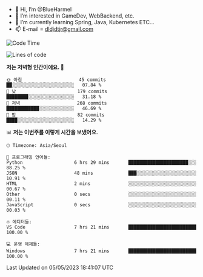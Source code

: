 - 👋 Hi, I’m @BlueHarmel
- 👀 I’m interested in GameDev, WebBackend, etc.
- 🌱 I’m currently learning Spring, Java, Kubernetes ETC...
- 📫 E-mail = dldjdtjr@gmail.com
  <!--START_SECTION:waka-->
![Code Time](http://img.shields.io/badge/Code%20Time-216%20hrs%2057%20mins-blue)

![Lines of code](https://img.shields.io/badge/%EC%A0%80%EB%8A%94%20%EC%97%AC%ED%83%9C%EA%B9%8C%EC%A7%80%20-38.2%20million%20%EC%A4%84%EC%9D%98%20%EC%BD%94%EB%93%9C%EB%A5%BC%20%EC%9E%91%EC%84%B1%ED%96%88%EC%96%B4%EC%9A%94.-blue)

**저는 저녁형 인간이에요. 🦉** 

```text
🌞 아침                     45 commits          ██░░░░░░░░░░░░░░░░░░░░░░░   07.84 % 
🌆 낮　                     179 commits         ████████░░░░░░░░░░░░░░░░░   31.18 % 
🌃 저녁                     268 commits         ████████████░░░░░░░░░░░░░   46.69 % 
🌙 밤　                     82 commits          ████░░░░░░░░░░░░░░░░░░░░░   14.29 % 
```


📊 **저는 이번주를 이렇게 시간을 보냈어요.** 

```text
🕑︎ Timezone: Asia/Seoul

💬 프로그래밍 언어들: 
Python                   6 hrs 29 mins       ██████████████████████░░░   88.25 % 
JSON                     48 mins             ███░░░░░░░░░░░░░░░░░░░░░░   10.91 % 
HTML                     2 mins              ░░░░░░░░░░░░░░░░░░░░░░░░░   00.67 % 
Other                    0 secs              ░░░░░░░░░░░░░░░░░░░░░░░░░   00.11 % 
JavaScript               0 secs              ░░░░░░░░░░░░░░░░░░░░░░░░░   00.03 % 

🔥 에디터들: 
VS Code                  7 hrs 21 mins       █████████████████████████   100.00 % 

💻 운영 체제들: 
Windows                  7 hrs 21 mins       █████████████████████████   100.00 % 
```


 Last Updated on 05/05/2023 18:41:07 UTC
<!--END_SECTION:waka-->
<!---
BlueHarmel/BlueHarmel is a ✨ special ✨ repository because its `README.md` (this file) appears on your GitHub profile.
You can click the Preview link to take a look at your changes.
--->

